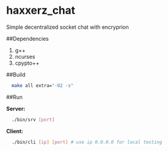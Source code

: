 # haxxerz_chat
Simple decentralized socket chat with encryprion

##Dependencies

1. g++
1. ncurses
1. cpypto++

##Build

~~~bash
  make all extra="-O2 -s"
~~~

##Run

**Server:**

~~~bash
  ./bin/srv [port]
~~~

**Client:**

~~~bash
  ./bin/cli [ip] [port] # use ip 0.0.0.0 for local testing
~~~
